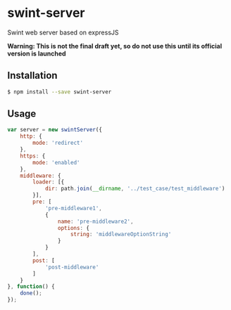 # swint-server
Swint web server based on expressJS

**Warning: This is not the final draft yet, so do not use this until its official version is launched**

## Installation
```sh
$ npm install --save swint-server
```

## Usage
```javascript
var server = new swintServer({
	http: {
		mode: 'redirect'
	},
	https: {
		mode: 'enabled'
	},
	middleware: {
		loader: [{
			dir: path.join(__dirname, '../test_case/test_middleware')
		}],
		pre: [
			'pre-middleware1',
			{
				name: 'pre-middleware2',
				options: {
					string: 'middlewareOptionString'
				}
			}
		],
		post: [
			'post-middleware'
		]
	}
}, function() {
	done();
});
```

